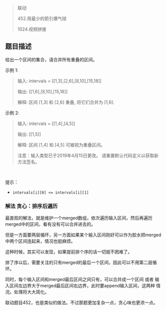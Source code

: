 > 联动
>
>452.用最少的箭引爆气球
>
>1024.视频拼接

## 题目描述

给出一个区间的集合，请合并所有重叠的区间。

示例 1:
>输入: intervals = [[1,3],[2,6],[8,10],[15,18]]
>
>输出: [[1,6],[8,10],[15,18]]
>
>解释: 区间 [1,3] 和 [2,6] 重叠, 将它们合并为 [1,6].

示例 2:
>输入: intervals = [[1,4],[4,5]]
>
>输出: [[1,5]]
>
>解释: 区间 [1,4] 和 [4,5] 可被视为重叠区间。
>
>注意：输入类型已于2019年4月15日更改。 请重置默认代码定义以获取新方法签名。

 

提示：
- `intervals[i][0] <= intervals[i][1]`

### 解法 贪心：排序后遍历
最直观的解法，就是维护一个merged数组，依次遍历输入区间，然后再遍历merged中的区间，看有没有可以合并进去的。

但是一方面要两层循环，另一方面如果某个输入区间刚好可以作为胶水把merged中两个区间连起来，情况也挺麻烦。

这种时候，其实可以发现，如果提前排个序的话一切就不困难了。

排了序以后，需要关注的只有merged的最后一个区间，因此可以不用第二层循环。

同时，每个输入区间和merged最后区间之间只有，可以合并成一个区间 或者 输入区间左边界大于merged最后区间右边界，此时要append输入区间，这两种
情况。处理将大大简化。

联动题目452，也是类似的做法。不过那题更加复杂一点，贪心味也更浓一点。